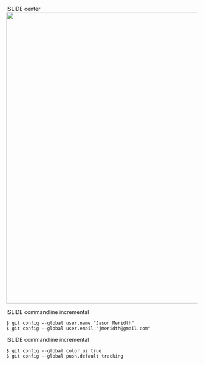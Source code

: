 !SLIDE center
<img src="FirstSteps.png" width="1024" height="768"/>

!SLIDE commandline incremental

	$ git config --global user.name "Jason Meridth"
	$ git config --global user.email "jmeridth@gmail.com"

!SLIDE commandline incremental

	$ git config --global color.ui true
	$ git config --global push.default tracking
